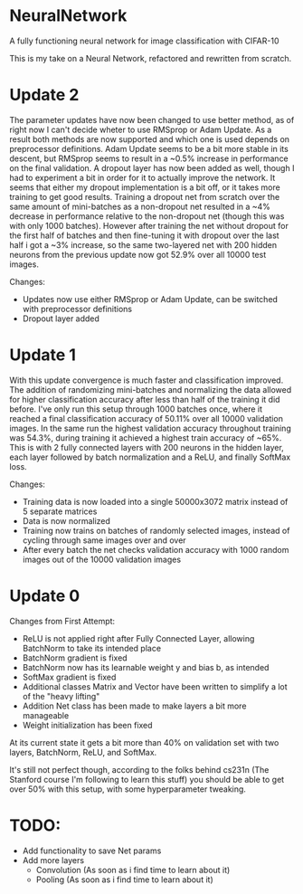 # NeuralNetwork
A fully functioning neural network for image classification with CIFAR-10

This is my take on a Neural Network, refactored and rewritten from scratch.

# Update 2
The parameter updates have now been changed to use better method, as of right now I can't decide wheter to use RMSprop or Adam Update. As a result both methods are now supported and which one is used depends on preprocessor definitions. Adam Update seems to be a bit more stable in its descent, but RMSprop seems to result in a ~0.5% increase in performance on the final validation. A dropout layer has now been added as well, though I had to experiment a bit in order for it to actually improve the network. It seems that either my dropout implementation is a bit off, or it takes more training to get good results. Training a dropout net from scratch over the same amount of mini-batches as a non-dropout net resulted in a ~4% decrease in performance relative to the non-dropout net (though this was with only 1000 batches). However after training the net without dropout for the first half of batches and then fine-tuning it with dropout over the last half i got a ~3% increase, so the same two-layered net with 200 hidden neurons from the previous update now got 52.9% over all 10000 test images.

Changes:
 - Updates now use either RMSprop or Adam Update, can be switched with preprocessor definitions
 - Dropout layer added

# Update 1
With this update convergence is much faster and classification improved. The addition of randomizing mini-batches and normalizing the data allowed for higher classification accuracy after less than half of the training it did before.
I've only run this setup through 1000 batches once, where it reached a final classification accuracy of 50.11% over all 10000 validation images. In the same run the highest validation accuracy throughout training was 54.3%, during training it achieved a highest train accuracy of ~65%. This is with 2 fully connected layers with 200 neurons in the hidden layer, each layer followed by batch normalization and a ReLU, and finally SoftMax loss.

Changes:
 - Training data is now loaded into a single 50000x3072 matrix instead of 5 separate matrices
 - Data is now normalized
 - Training now trains on batches of randomly selected images, instead of cycling through same images over and over
 - After every batch the net checks validation accuracy with 1000 random images out of the 10000 validation images
 
# Update 0 
Changes from First Attempt:
  - ReLU is not applied right after Fully Connected Layer, allowing BatchNorm to take its intended place
  - BatchNorm gradient is fixed
  - BatchNorm now has its learnable weight y and bias b, as intended
  - SoftMax gradient is fixed
  - Additional classes Matrix and Vector have been written to simplify a lot of the "heavy lifting"
  - Addition Net class has been made to make layers a bit more manageable
  - Weight initialization has been fixed
  
At its current state it gets a bit more than 40% on validation set with two layers, BatchNorm, ReLU, and SoftMax.

It's still not perfect though, according to the folks behind cs231n (The Stanford course I'm following to learn this stuff) you should be able to get over 50% with this setup, with some hyperparameter tweaking.

# TODO:
 - Add functionality to save Net params
 - Add more layers
    - Convolution (As soon as i find time to learn about it)
    - Pooling (As soon as i find time to learn about it)
